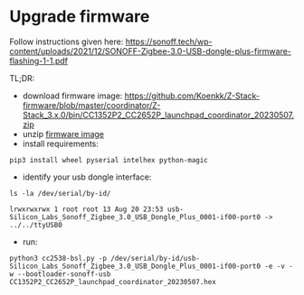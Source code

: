 # Upgrade firmware
Follow instructions given here: https://sonoff.tech/wp-content/uploads/2021/12/SONOFF-Zigbee-3.0-USB-dongle-plus-firmware-flashing-1-1.pdf

TL;DR:
- download firmware image: https://github.com/Koenkk/Z-Stack-firmware/blob/master/coordinator/Z-Stack_3.x.0/bin/CC1352P2_CC2652P_launchpad_coordinator_20230507.zip
- unzip [firmware image](CC1352P2_CC2652P_launchpad_coordinator_20230507.hex)
- install requirements:
```
pip3 install wheel pyserial intelhex python-magic
```
- identify your usb dongle interface:
```
ls -la /dev/serial/by-id/

lrwxrwxrwx 1 root root 13 Aug 20 23:53 usb-Silicon_Labs_Sonoff_Zigbee_3.0_USB_Dongle_Plus_0001-if00-port0 -> ../../ttyUSB0
```
- run:
```
python3 cc2538-bsl.py -p /dev/serial/by-id/usb-Silicon_Labs_Sonoff_Zigbee_3.0_USB_Dongle_Plus_0001-if00-port0 -e -v -w --bootloader-sonoff-usb CC1352P2_CC2652P_launchpad_coordinator_20230507.hex
```